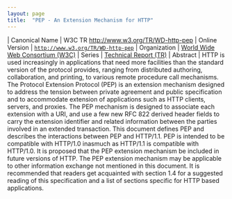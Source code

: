```yaml
---
layout: page
title:  "PEP - An Extension Mechanism for HTTP"
---
```


| Canonical Name | W3C TR http://www.w3.org/TR/WD-http-pep
| Online Version | [`http://www.w3.org/TR/WD-http-pep`](http://www.w3.org/TR/WD-http-pep)
| Organization | [World Wide Web Consortium (W3C)](..)
| Series | [Technical Report (TR)](.)
| Abstract |  HTTP is used increasingly in applications that need more facilities than the standard version of the protocol provides, ranging from distributed authoring, collaboration, and printing, to various remote procedure call mechanisms. The Protocol Extension Protocol (PEP) is an extension mechanism designed to address the tension between private agreement and public specification and to accommodate extension of applications such as HTTP clients, servers, and proxies. The PEP mechanism is designed to associate each extension with a URI, and use a few new RFC 822 derived header fields to carry the extension identifier and related information between the parties involved in an extended transaction. This document defines PEP and describes the interactions between PEP and HTTP/1.1. PEP is intended to be compatible with HTTP/1.0 inasmuch as HTTP/1.1 is compatible with HTTP/1.0. It is proposed that the PEP extension mechanism be included in future versions of HTTP. The PEP extension mechanism may be applicable to other information exchange not mentioned in this document. It is recommended that readers get acquainted with section 1.4 for a suggested reading of this specification and a list of sections specific for HTTP based applications.